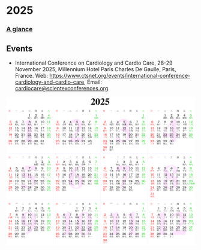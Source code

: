 # 2025

### [A glance](https://www.calendarpedia.co.uk/download/calendar-2025-landscape-year-at-a-glance-in-colour.pdf)

## Events

- International Conference on Cardiology and Cardio Care, 28-29 November 2025, Millennium Hotel Paris Charles De Gaulle, Paris, France.
Web: <https://www.ctsnet.org/events/international-conference-cardiology-and-cardio-care>, Email: <cardiocare@scientexconferences.org>.

![Calendar](2025.png)
